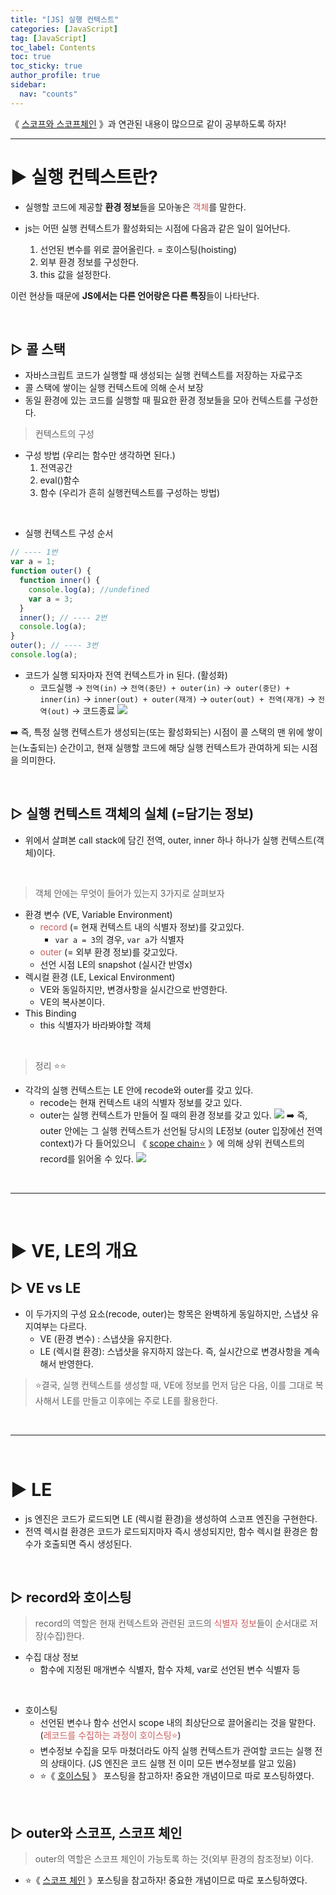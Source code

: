 ```yaml
---
title: "[JS] 실행 컨텍스트"
categories: [JavaScript]
tag: [JavaScript]
toc_label: Contents
toc: true
toc_sticky: true
author_profile: true
sidebar:
  nav: "counts"
---
```


《 [스코프와 스코프체인](https://velog.io/@sieunpark/JS-%EC%8A%A4%EC%BD%94%ED%94%84%EC%99%80-%EC%8A%A4%EC%BD%94%ED%94%84%EC%B2%B4%EC%9D%B8) 》과 연관된 내용이 많으므로 같이 공부하도록 하자!

---

# ▶ 실행 컨텍스트란?

- 실행할 코드에 제공할 **환경 정보**들을 모아놓은 <span style="color:indianred">객체</span>를 말한다.
- js는 어떤 실행 컨텍스트가 활성화되는 시점에 다음과 같은 일이 일어난다.

  1. 선언된 변수를 위로 끌어올린다. = 호이스팅(hoisting)
  2. 외부 환경 정보를 구성한다.
  3. this 값을 설정한다.

이런 현상들 때문에 **JS에서는 다른 언어랑은 다른 특징**들이 나타난다.

<br>

## ▷ 콜 스택

- 자바스크립트 코드가 실행할 때 생성되는 실행 컨텍스트를 저장하는 자료구조
- 콜 스택에 쌓이는 실행 컨텍스트에 의해 순서 보장
- 동일 환경에 있는 코드를 실행할 때 필요한 환경 정보들을 모아 컨텍스트를 구성한다.

> 컨텍스트의 구성

- 구성 방법 (우리는 함수만 생각하면 된다.)
  1. 전역공간
  2. eval()함수
  3. 함수 (우리가 흔히 실행컨텍스트를 구성하는 방법)

<br>

- 실행 컨텍스트 구성 순서

```jsx
// ---- 1번
var a = 1;
function outer() {
  function inner() {
    console.log(a); //undefined
    var a = 3;
  }
  inner(); // ---- 2번
  console.log(a);
}
outer(); // ---- 3번
console.log(a);
```

- 코드가 실행 되자마자 전역 컨텍스트가 in 된다. (활성화)
  - 코드실행 → `전역(in)` → `전역(중단) + outer(in)` →` outer(중단) + inner(in)` → `inner(out) + outer(재개)` → `outer(out) + 전역(재개)` → `전역(out)` → 코드종료
    ![](https://velog.velcdn.com/images/sieunpark/post/a4dd5d0e-f86b-4f8f-aa40-76822ca6171d/image.png)

➡️ 즉, 특정 실행 컨텍스트가 생성되는(또는 활성화되는) 시점이 콜 스택의 맨 위에 쌓이는(노출되는) 순간이고, 현재 실행할 코드에 해당 실행 컨텍스트가 관여하게 되는 시점을 의미한다.

<br>

## ▷ 실행 컨텍스트 객체의 실체 (=담기는 정보)

- 위에서 살펴본 call stack에 담긴 전역, outer, inner 하나 하나가 실행 컨텍스트(객체)이다.

<br>

> 객체 안에는 무엇이 들어가 있는지 3가지로 살펴보자

- 환경 변수 (VE, Variable Environment)
  - <span style="color:indianred">record</span> (= 현재 컨텍스트 내의 식별자 정보)를 갖고있다.
    - `var a = 3`의 경우, `var a`가 식별자
  - <span style="color:indianred">outer</span> (= 외부 환경 정보)를 갖고있다.
  - 선언 시점 LE의 snapshot (실시간 반영x)
    <br>
- 렉시컬 환경 (LE, Lexical Environment)
  - VE와 동일하지만, 변경사항을 실시간으로 반영한다.
  - VE의 복사본이다.
    <br>
- This Binding
  - this 식별자가 바라봐야할 객체

<br>

> 정리 ⭐⭐

- 각각의 실행 컨텍스트는 LE 안에 recode와 outer를 갖고 있다.
  - recode는 현재 컨텍스트 내의 식별자 정보를 갖고 있다.
  - outer는 실행 컨텍스트가 만들어 질 때의 환경 정보를 갖고 있다.
    ![](https://velog.velcdn.com/images/sieunpark/post/70959378-5060-4acc-82cc-a84e4a06c447/image.png)
    ➡️ 즉, outer 안에는 그 실행 컨텍스트가 선언될 당시의 LE정보 (outer 입장에선 전역 context)가 다 들어있으니 《 [scope chain⭐](https://velog.io/@sieunpark/JS-%EC%8A%A4%EC%BD%94%ED%94%84%EC%99%80-%EC%8A%A4%EC%BD%94%ED%94%84%EC%B2%B4%EC%9D%B8) 》에 의해 상위 컨텍스트의 record를 읽어올 수 있다.
    ![](https://velog.velcdn.com/images/sieunpark/post/cd107e2e-e61c-4067-8f17-445b0c98908a/image.png)

<br>

---

<br>

# ▶ VE, LE의 개요

## ▷ VE vs LE

- 이 두가지의 구성 요소(recode, outer)는 항목은 완벽하게 동일하지만, 스냅샷 유지여부는 다르다.
  - VE (환경 변수) : 스냅샷을 유지한다.
  - LE (렉시컬 환경): 스냅샷을 유지하지 않는다. 즉, 실시간으로 변경사항을 계속해서 반영한다.

> ⭐결국, 실행 컨텍스트를 생성할 때, VE에 정보를 먼저 담은 다음, 이를 그대로 복사해서 LE를 만들고 이후에는 주로 LE를 활용한다.

<br>

---

<br>

# ▶ LE

- js 엔진은 코드가 로드되면 LE (렉시컬 환경)을 생성하여 스코프 엔진을 구현한다.
- 전역 렉시컬 환경은 코드가 로드되지마자 즉시 생성되지만, 함수 렉시컬 환경은 함수가 호출되면 즉시 생성된다.

<br>

## ▷ record와 호이스팅

> record의 역할은 현재 컨텍스트와 관련된 코드의 <span style="color:indianred">식별자 정보</span>들이 순서대로 저장(수집)한다.

- 수집 대상 정보
  - 함수에 지정된 매개변수 식별자, 함수 자체, var로 선언된 변수 식별자 등

<br>

- 호이스팅
  - 선언된 변수나 함수 선언시 scope 내의 최상단으로 끌어올리는 것을 말한다. (<span style="color:indianred">레코드를 수집하는 과정이 호이스팅⭐</span>)
  - 변수정보 수집을 모두 마쳤더라도 아직 실행 컨텍스트가 관여할 코드는 실행 전의 상태이다. (JS 엔진은 코드 실행 전 이미 모든 변수정보를 알고 있음)
  - ⭐《 [호이스팅](https://velog.io/@sieunpark/JS-%ED%98%B8%EC%9D%B4%EC%8A%A4%ED%8C%85) 》 포스팅을 참고하자! 중요한 개념이므로 따로 포스팅하였다.

<br>

## ▷ outer와 스코프, 스코프 체인

> outer의 역할은 스코프 체인이 가능토록 하는 것(외부 환경의 참조정보) 이다.

- ⭐《 [스코프 체인](https://velog.io/@sieunpark/JS-%EC%8A%A4%EC%BD%94%ED%94%84%EC%99%80-%EC%8A%A4%EC%BD%94%ED%94%84%EC%B2%B4%EC%9D%B8) 》포스팅을 참고하자! 중요한 개념이므로 따로 포스팅하였다.

